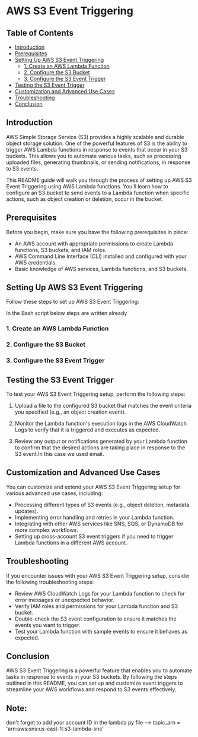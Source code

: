 # AWS S3 Event Triggering

## Table of Contents

- [Introduction](#introduction)
- [Prerequisites](#prerequisites)
- [Setting Up AWS S3 Event Triggering](#setting-up-aws-s3-event-triggering)
    - [1. Create an AWS Lambda Function](#1-create-an-aws-lambda-function)
    - [2. Configure the S3 Bucket](#2-configure-the-s3-bucket)
    - [3. Configure the S3 Event Trigger](#3-configure-the-s3-event-trigger)
- [Testing the S3 Event Trigger](#testing-the-s3-event-trigger)
- [Customization and Advanced Use Cases](#customization-and-advanced-use-cases)
- [Troubleshooting](#troubleshooting)
- [Conclusion](#conclusion)

## Introduction

AWS Simple Storage Service (S3) provides a highly scalable and durable object storage solution. One of the powerful features of S3 is the ability to trigger AWS Lambda functions in response to events that occur in your S3 buckets. This allows you to automate various tasks, such as processing uploaded files, generating thumbnails, or sending notifications, in response to S3 events.

This README guide will walk you through the process of setting up AWS S3 Event Triggering using AWS Lambda functions. You'll learn how to configure an S3 bucket to send events to a Lambda function when specific actions, such as object creation or deletion, occur in the bucket.

## Prerequisites

Before you begin, make sure you have the following prerequisites in place:

- An AWS account with appropriate permissions to create Lambda functions, S3 buckets, and IAM roles.
- AWS Command Line Interface (CLI) installed and configured with your AWS credentials.
- Basic knowledge of AWS services, Lambda functions, and S3 buckets.

## Setting Up AWS S3 Event Triggering

Follow these steps to set up AWS S3 Event Triggering:

In the Bash script below steps are written already
### 1. Create an AWS Lambda Function
### 2. Configure the S3 Bucket
### 3. Configure the S3 Event Trigger
## Testing the S3 Event Trigger

To test your AWS S3 Event Triggering setup, perform the following steps:

1. Upload a file to the configured S3 bucket that matches the event criteria you specified (e.g., an object creation event).

2. Monitor the Lambda function's execution logs in the AWS CloudWatch Logs to verify that it is triggered and executes as expected.

3. Review any output or notifications generated by your Lambda function to confirm that the desired actions are taking place in response to the S3 event.In this case we used email.

## Customization and Advanced Use Cases

You can customize and extend your AWS S3 Event Triggering setup for various advanced use cases, including:

- Processing different types of S3 events (e.g., object deletion, metadata updates).
- Implementing error handling and retries in your Lambda function.
- Integrating with other AWS services like SNS, SQS, or DynamoDB for more complex workflows.
- Setting up cross-account S3 event triggers if you need to trigger Lambda functions in a different AWS account.

## Troubleshooting

If you encounter issues with your AWS S3 Event Triggering setup, consider the following troubleshooting steps:

- Review AWS CloudWatch Logs for your Lambda function to check for error messages or unexpected behavior.
- Verify IAM roles and permissions for your Lambda function and S3 bucket.
- Double-check the S3 event configuration to ensure it matches the events you want to trigger.
- Test your Lambda function with sample events to ensure it behaves as expected.

## Conclusion

AWS S3 Event Triggering is a powerful feature that enables you to automate tasks in response to events in your S3 buckets. By following the steps outlined in this README, you can set up and customize event triggers to streamline your AWS workflows and respond to S3 events effectively.

## Note:
don't forget to add your account ID in the lambda py file --> topic_arn = 'arn:aws:sns:us-east-1:<account-id>:s3-lambda-sns'
